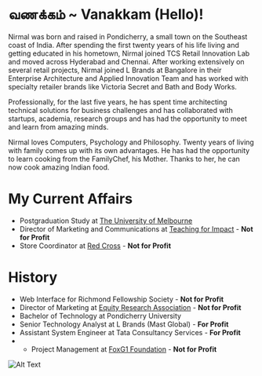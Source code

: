 # வணக்கம் ~ Vanakkam (Hello)!

Nirmal was born and raised in Pondicherry, a small town on the Southeast coast of India. After spending the first twenty years of his life living and getting educated in his hometown, Nirmal joined TCS Retail Innovation Lab and moved across Hyderabad and Chennai. After working extensively on several retail projects, Nirmal joined L Brands at Bangalore in their Enterprise Architecture and Applied Innovation Team and has worked with specialty retailer brands like Victoria Secret and Bath and Body Works.

Professionally, for the last five years, he has spent time architecting technical solutions for business challenges and has collaborated with startups, academia, research groups and has had the opportunity to meet and learn from amazing minds.

Nirmal loves Computers, Psychology and Philosophy. Twenty years of living with family comes up with its own advantages. He has had the opportunity to learn cooking from the FamilyChef, his Mother. Thanks to her, he can now cook amazing Indian food.

# My Current Affairs

- Postgraduation Study at [The University of Melbourne](https://www.unimelb.edu.au/)
- Director of Marketing and Communications at [Teaching for Impact](https://www.teachingforimpact.org/) - <strong>Not for Profit</strong>
- Store Coordinator at [Red Cross](https://www.redcross.org.au/) - <strong>Not for Profit</strong>

# History

- Web Interface for Richmond Fellowship Society - <strong>Not for Profit</strong>
- Director of Marketing at [Equity Research Association](http://eraunimelb.org.au/) - <strong>Not for Profit</strong>
- Bachelor of Technology at Pondicherry University
- Senior Technology Analyst at L Brands (Mast Global) - <strong>For Profit</strong>
- Assistant System Engineer at Tata Consultancy Services - <strong>For Profit</strong>
- - Project Management at [FoxG1 Foundation](https://foxg1.org.au/) - <strong>Not for Profit</strong>



![Alt Text](https://media.giphy.com/media/143vPc6b08locw/giphy.gif)

